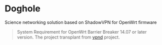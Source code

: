 # Doghole
Science networking solution based on ShadowVPN for OpenWrt firmware

> System Requirement for OpenWrt Barrier Breaker 14.07 or later version.
> The project transplant from [vpnd](https://github.com/MuJJus/vpnd-openwrt) project.
